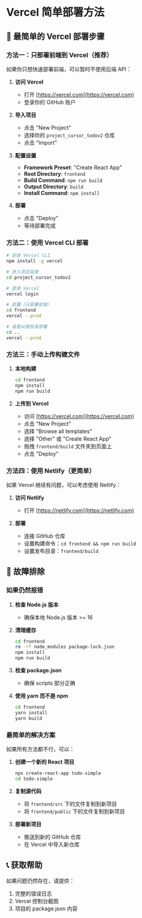 # Vercel 简单部署方法

## 🚀 最简单的 Vercel 部署步骤

### 方法一：只部署前端到 Vercel（推荐）

如果你只想快速部署前端，可以暂时不使用后端 API：

1. **访问 Vercel**
   - 打开 [https://vercel.com](https://vercel.com)
   - 登录你的 GitHub 账户

2. **导入项目**
   - 点击 "New Project"
   - 选择你的 `project_cursor_todov2` 仓库
   - 点击 "Import"

3. **配置设置**
   - **Framework Preset**: "Create React App"
   - **Root Directory**: `frontend`
   - **Build Command**: `npm run build`
   - **Output Directory**: `build`
   - **Install Command**: `npm install`

4. **部署**
   - 点击 "Deploy"
   - 等待部署完成

### 方法二：使用 Vercel CLI 部署

```bash
# 安装 Vercel CLI
npm install -g vercel

# 进入项目目录
cd project_cursor_todov2

# 登录 Vercel
vercel login

# 部署（只部署前端）
cd frontend
vercel --prod

# 或者从根目录部署
cd ..
vercel --prod
```

### 方法三：手动上传构建文件

1. **本地构建**
   ```bash
   cd frontend
   npm install
   npm run build
   ```

2. **上传到 Vercel**
   - 访问 [https://vercel.com](https://vercel.com)
   - 点击 "New Project"
   - 选择 "Browse all templates"
   - 选择 "Other" 或 "Create React App"
   - 拖拽 `frontend/build` 文件夹到页面上
   - 点击 "Deploy"

### 方法四：使用 Netlify（更简单）

如果 Vercel 继续有问题，可以考虑使用 Netlify：

1. **访问 Netlify**
   - 打开 [https://netlify.com](https://netlify.com)

2. **部署**
   - 连接 GitHub 仓库
   - 设置构建命令：`cd frontend && npm run build`
   - 设置发布目录：`frontend/build`

## 🔧 故障排除

### 如果仍然报错

1. **检查 Node.js 版本**
   - 确保本地 Node.js 版本 >= 16

2. **清理缓存**
   ```bash
   cd frontend
   rm -rf node_modules package-lock.json
   npm install
   npm run build
   ```

3. **检查 package.json**
   - 确保 scripts 部分正确

4. **使用 yarn 而不是 npm**
   ```bash
   cd frontend
   yarn install
   yarn build
   ```

### 最简单的解决方案

如果所有方法都不行，可以：

1. **创建一个新的 React 项目**
   ```bash
   npx create-react-app todo-simple
   cd todo-simple
   ```

2. **复制源代码**
   - 将 `frontend/src` 下的文件复制到新项目
   - 将 `frontend/public` 下的文件复制到新项目

3. **部署新项目**
   - 推送到新的 GitHub 仓库
   - 在 Vercel 中导入新仓库

## 📞 获取帮助

如果问题仍然存在，请提供：
1. 完整的错误日志
2. Vercel 控制台截图
3. 项目的 package.json 内容
